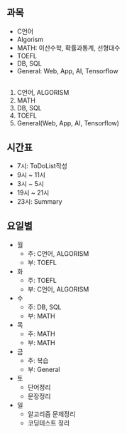 
## 과목
- C언어
- Algorism
- MATH: 이산수학, 확률과통계, 선형대수
- TOEFL
- DB, SQL
- General: Web, App, AI, Tensorflow


## 
1. C언어, ALGORISM
2. MATH
3. DB, SQL
4. TOEFL
5. General(Web, App, AI, Tensorflow)



## 시간표

- 7시: ToDoList작성
- 9시 ~ 11시
- 3시 ~ 5시
- 19시 ~ 21시  
- 23시: Summary


## 요일별

- 월 
    - 주: C언어, ALGORISM
    - 부: TOEFL
- 화 
    - 주: TOEFL
    - 부: C언어, ALGORISM
- 수 
    - 주: DB, SQL
    - 부: MATH
- 목 
    - 주: MATH
    - 부: MATH
- 금 
    - 주: 복습
    - 부: General
- 토
    - 단어정리
    - 문장정리
- 일
    - 알고리즘 문제정리
    - 코딩테스트 정리

